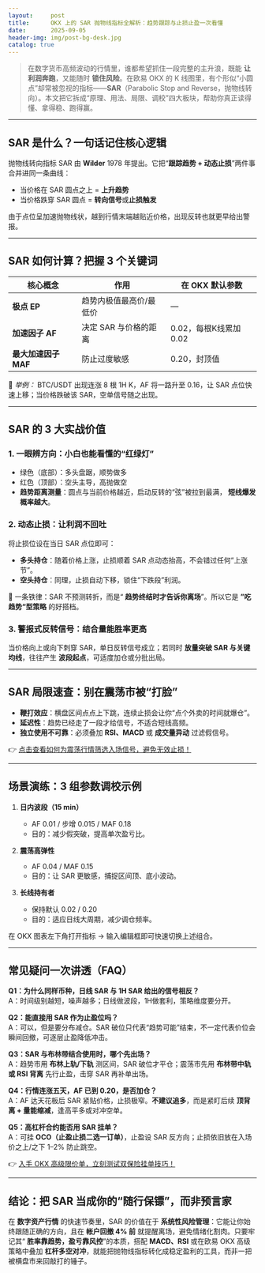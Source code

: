 ```yaml
---
layout:     post
title:      OKX 上的 SAR 抛物线指标全解析：趋势跟踪与止损止盈一次看懂
date:       2025-09-05
header-img: img/post-bg-desk.jpg
catalog: true
---
```


> 在数字货币高频波动的行情里，谁都希望抓住一段完整的主升浪，既能 **让利润奔跑**，又能随时 **锁住风险**。在欧易 OKX 的 K 线图里，有个形似“小圆点”却常被忽视的指标——**SAR**（Parabolic Stop and Reverse，抛物线转向）。本文把它拆成“原理、用法、局限、调校”四大板块，帮助你真正读得懂、拿得稳、跑得赢。

---

## SAR 是什么？一句话记住核心逻辑

抛物线转向指标 SAR 由 **Wilder** 1978 年提出。它把“**跟踪趋势 + 动态止损**”两件事合并进同一条曲线：  
- 当价格在 SAR 圆点之上 = **上升趋势**  
- 当价格跌穿 SAR 圆点 = **转向信号**或**止损触发**

由于点位呈加速抛物线状，越到行情末端越贴近价格，出现反转也就更早给出警报。

---

## SAR 如何计算？把握 3 个关键词

| 核心概念 | 作用 | 在 OKX 默认参数 |
|-----------|------|-----------------|
| **极点 EP** | 趋势内极值最高价/最低价 | — |
| **加速因子 AF** | 决定 SAR 与价格的距离 | 0.02，每根K线累加 0.02 |
| **最大加速因子 MAF** | 防止过度敏感 | 0.20，封顶值 |

🎯 *举例：* BTC/USDT 出现连涨 8 根 1H K，AF 将一路升至 0.16，让 SAR 点位快速上移；当价格跌破该 SAR，空单信号随之出现。

---

## SAR 的 3 大实战价值

### 1. 一眼辨方向：小白也能看懂的“红绿灯”

- 绿色（底部）：多头盘踞，顺势做多  
- 红色（顶部）：空头主导，高抛做空  
- **趋势距离测量**：圆点与当前价格越近，启动反转的“弦”被拉到最满， **短线爆发概率越大**。

### 2. 动态止损：让利润不回吐

将止损位设在当日 SAR 点位即可：  
- **多头持仓**：随着价格上涨，止损顺着 SAR 点动态抬高，不会错过任何“上涨节”。  
- **空头持仓**：同理，止损自动下移，锁住“下跌段”利润。  

📌 一条铁律：SAR 不预测转折，而是“ **趋势终结时才告诉你离场**”。所以它是 **”吃趋势“型策略** 的好搭档。

### 3. 警报式反转信号：结合量能胜率更高

当价格向上或向下刺穿 SAR，单日反转信号成立；若同时 **放量突破 SAR 与关键均线**，往往产生 **波段起点**，可适度加仓或分批出局。

---

## SAR 局限速查：别在震荡市被“打脸”

- **鞭打效应**：横盘区间点点上下跳，连续止损会让你“点个外卖的时间就爆仓”。  
- **延迟性**：趋势已经走了一段才给信号，不适合短线高频。  
- **独立使用不可靠**：必须叠加 **RSI、MACD** 或 **成交量异动** 过滤假信号。

👉 [点击查看如何为震荡行情筛选入场信号，避免无效止损！](https://okxdog.com/)

---

## 场景演练：3 组参数调校示例

1. **日内波段（15 min）**  
   - AF 0.01 / 步增 0.015 / MAF 0.18  
   - 目的：减少假突破，提高单次盈亏比。

2. **震荡高弹性**  
   - AF 0.04 / MAF 0.15  
   - 目的：让 SAR 更敏感，捕捉区间顶、底小波动。

3. **长线持有者**  
   - 保持默认 0.02 / 0.20  
   - 目的：适应日线大周期，减少调仓频率。

在 OKX 图表左下角打开指标 → 输入编辑框即可快速切换上述组合。

---

## 常见疑问一次讲透（FAQ）

**Q1：为什么同样币种，日线 SAR 与 1H SAR 给出的信号相反？**  
A：时间级别越短，噪声越多；日线做波段，1H做套利，策略维度要分开。

**Q2：能直接用 SAR 作为止盈位吗？**  
A：可以，但是要分布减仓。SAR 破位只代表“趋势可能”结束，不一定代表价位会瞬间回撤，可逐层止盈降低冲击。

**Q3：SAR 与布林带结合使用时，哪个先出场？**  
A：趋势市用 **布林上轨/下轨** 测区间，SAR 破位才平仓；震荡市先用 **布林带中轨或 RSI 背离** 先行止盈，击穿 SAR 再补单出场。

**Q4：行情连涨五天，AF 已到 0.20，是否加仓？**  
A：AF 达天花板后 SAR 紧贴价格，止损极窄。**不建议追多**，而是紧盯后续 **顶背离 + 量能缩减**，逢高平多或对冲空单。

**Q5：高杠杆合约能否用 SAR 挂单？**  
A：可挂 **OCO（止盈止损二选一订单）**，止盈设 SAR 反方向；止损依旧放在入场价之上/之下 1–2% 防止跳空。

👉 [入手 OKX 高级限价单，立刻测试双保险挂单技巧！](https://okxdog.com/)

---

## 结论：把 SAR 当成你的“随行保镖”，而非预言家

在 **数字资产行情** 的快速节奏里，SAR 的价值在于 **系统性风险管理**：它能让你始终跟随正确的方向，且在 **帐户回撤 4% 前** 就提醒离场，避免情绪化割肉。只要牢记其“ **胜率靠趋势，盈亏靠风控**”的本质，搭配 **MACD、RSI** 或在欧易 OKX 高级策略中叠加 **杠杆多空对冲**，就能把抛物线指标转化成稳定盈利的工具，而非一把被横盘市来回敲打的锤子。